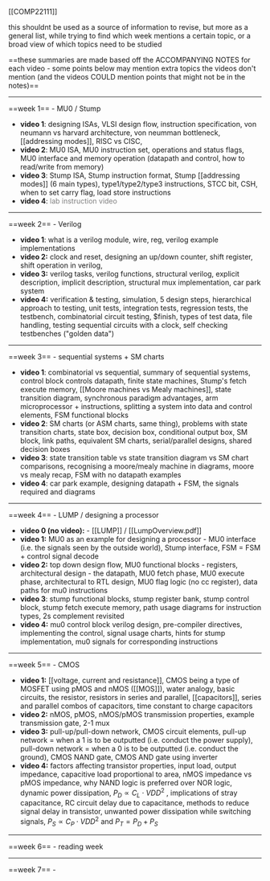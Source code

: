 [[COMP22111]]

this shouldnt be used as a source of information to revise, but more as a general list, while trying to find which week mentions a certain topic, or a broad view of which topics need to be studied

==these summaries are made based off the ACCOMPANYING NOTES for each video - some points below may mention extra topics the videos don't mention (and the videos COULD mention points that might not be in the notes)==
***
==week 1== - MU0 / Stump
- **video 1**: designing ISAs, VLSI design flow, instruction specification, von neumann vs harvard architecture, von neumman bottleneck, [[addressing modes]], RISC vs CISC, 
- **video 2**: MU0 ISA, MU0 instruction set, operations and status flags, MU0 interface and memory operation (datapath and control, how to read/write from memory)
- **video 3**: Stump ISA, Stump instruction format, Stump [[addressing modes]] (6 main types), type1/type2/type3 instructions, STCC bit, CSH, when to set carry flag, load store instructions
- **video 4**: <span style="color:grey">lab instruction video</span>
***
==week 2== - Verilog
- **video 1**: what is a verilog module, wire, reg, verilog example implementations
- **video 2:** clock and reset, designing an up/down counter, shift register, shift operation in verilog, 
- **video 3:** verilog tasks, verilog functions, structural verilog, explicit description, implicit description, structural mux implementation, car park system
- **video 4:** verification & testing, simulation, 5 design steps, hierarchical approach to testing, unit tests, integration tests, regression tests, the testbench, combinatorial circuit testing, $finish, types of test data, file handling, testing sequential circuits with a clock, self checking testbenches ("golden data")
***
==week 3== - sequential systems + SM charts
- **video 1**: combinatorial vs sequential, summary of sequential systems, control block controls datapath, finite state machines, Stump's fetch execute memory, [[Moore machines vs Mealy machines]], state transition diagram, synchronous paradigm advantages, arm microprocessor + instructions, splitting a system into data and control elements, FSM functional blocks
- **video 2**: SM charts (or ASM charts, same thing), problems with state transition charts, state box, decision box, conditional output box, SM block, link paths, equivalent SM charts, serial/parallel designs, shared decision boxes
- **video 3**: state transition table vs state transition diagram vs SM chart comparisons, recognising a moore/mealy machine in diagrams, moore vs mealy recap, FSM with no datapath examples
- **video 4**: car park example, designing datapath + FSM, the signals required and diagrams
***
==week 4== - LUMP / designing a processor
- **video 0 (no video):** - [[LUMP]] / [[LumpOverview.pdf]]
- **video 1:** MU0 as an example for designing a processor - MU0 interface (i.e. the signals seen by the outside world), Stump interface, FSM = FSM + control signal decode
- **video 2:** top down design flow, MU0 functional blocks - registers, architectural design - the datapath, MU0 fetch phase, MU0 execute phase, architectural to RTL design, MU0 flag logic (no cc register), data paths for mu0 instructions
- **video 3**: stump functional blocks, stump register bank, stump control block, stump fetch execute memory, path usage diagrams for instruction types, 2s complement revisited
- **video 4:** mu0 control block verilog design, pre-compiler directives, implementing the control, signal usage charts, hints for stump implementation, mu0 signals for corresponding instructions
***
==week 5== - CMOS
- **video 1:** [[voltage, current and resistance]], CMOS being a type of MOSFET using pMOS and nMOS ([[MOS]]), water analogy, basic circuits, the resistor, resistors in series and parallel, [[capacitors]], series and parallel combos of capacitors, time constant to charge capacitors
- **video 2:** nMOS, pMOS, nMOS/pMOS transmission properties, example transmission gate, 2-1 mux
- **video 3:** pull-up/pull-down network, CMOS circuit elements, pull-up network = when a 1 is to be outputted (i.e. conduct the power supply), pull-down network = when a 0 is to be outputted (i.e. conduct the ground), CMOS NAND gate, CMOS AND gate using inverter
- **video 4:** factors affecting transistor properties, input load, output impedance, capacitive load proportional to area, nMOS impedance vs pMOS impedance, why NAND logic is preferred over NOR logic, dynamic power dissipation, $P_D \propto C_L \cdot VDD^2$ , implications of stray capacitance, RC circuit delay due to capacitance, methods to reduce signal delay in transistor, unwanted power dissipation while switching signals, $P_S \propto C_P \cdot VDD^2$ and $P_T = P_D + P_S$
***
==week 6== - reading week
***
==week 7== - 